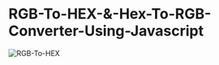 # RGB-To-HEX-&-Hex-To-RGB-Converter-Using-Javascript
![RGB-To-HEX](https://codegyan.in/articles/wp-content/uploads/2022/01/RGB-to-HEX.png)

